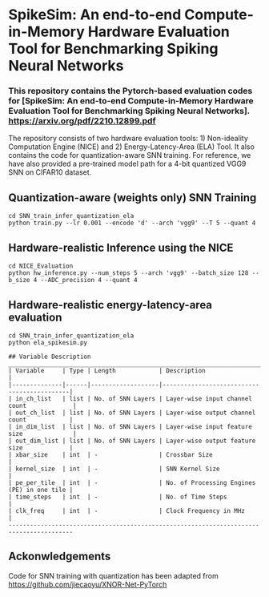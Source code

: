 # SpikeSim: An end-to-end Compute-in-Memory Hardware Evaluation Tool for Benchmarking Spiking Neural Networks
### This repository contains the Pytorch-based evaluation codes for [SpikeSim: An end-to-end Compute-in-Memory Hardware Evaluation Tool for Benchmarking Spiking Neural Networks]. https://arxiv.org/pdf/2210.12899.pdf
 
The repository consists of two hardware evaluation tools: 1) Non-ideality Computation Engine (NICE) and 2) Energy-Latency-Area (ELA) Tool. It also contains the code for quantization-aware SNN training. For reference, we have also provided a pre-trained model path for a 4-bit quantized VGG9 SNN on CIFAR10 dataset. 

## Quantization-aware (weights only) SNN Training
```shell
cd SNN_train_infer_quantization_ela
python train.py --lr 0.001 --encode 'd' --arch 'vgg9' --T 5 --quant 4
```
## Hardware-realistic Inference using the NICE
```shell
cd NICE_Evaluation
python hw_inference.py --num_steps 5 --arch 'vgg9' --batch_size 128 --b_size 4 --ADC_precision 4 --quant 4
```
## Hardware-realistic energy-latency-area evaluation
```shell
cd SNN_train_infer_quantization_ela
python ela_spikesim.py 

## Variable Description 
________________________________________________________________________________________
| Variable     | Type | Length            | Description                                |
|--------------|------|-------------------|--------------------------------------------|
| in_ch_list   | list | No. of SNN Layers | Layer-wise input channel count             |
| out_ch_list  | list | No. of SNN Layers | Layer-wise output channel count            |
| in_dim_list  | list | No. of SNN Layers | Layer-wise input feature size              |
| out_dim_list | list | No. of SNN Layers | Layer-wise output feature size             |
| xbar_size    | int  | -                 | Crossbar Size                              |
| kernel_size  | int  | -                 | SNN Kernel Size                            | 
| pe_per_tile  | int  | -                 | No. of Processing Engines (PE) in one tile |
| time_steps   | int  | -                 | No. of Time Steps                          |
| clk_freq     | int  | -                 | Clock Frequency in MHz                     | 
----------------------------------------------------------------------------------------

```
## Ackonwledgements

Code for SNN training with quantization has been adapted from https://github.com/jiecaoyu/XNOR-Net-PyTorch 

